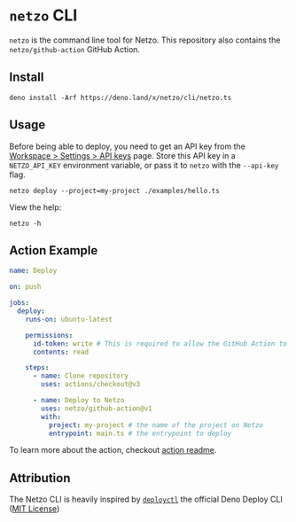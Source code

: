# `netzo` CLI

`netzo` is the command line tool for Netzo. This repository also contains the
`netzo/github-action` GitHub Action.

## Install

```shell
deno install -Arf https://deno.land/x/netzo/cli/netzo.ts
```

## Usage

Before being able to deploy, you need to get an API key from the
[Workspace > Settings > API keys](https://netzo.io/docs/platform/workspaces#api-keys)
page. Store this API key in a `NETZO_API_KEY` environment variable, or pass it
to `netzo` with the `--api-key` flag.

```shell
netzo deploy --project=my-project ./examples/hello.ts
```

View the help:

```shell
netzo -h
```

## Action Example

```yml
name: Deploy

on: push

jobs:
  deploy:
    runs-on: ubuntu-latest

    permissions:
      id-token: write # This is required to allow the GitHub Action to authenticate with Netzo.
      contents: read

    steps:
      - name: Clone repository
        uses: actions/checkout@v3

      - name: Deploy to Netzo
        uses: netzo/github-action@v1
        with:
          project: my-project # the name of the project on Netzo
          entrypoint: main.ts # the entrypoint to deploy
```

To learn more about the action, checkout [action readme](./action/readme.md).

## Attribution

The Netzo CLI is heavily inspired by
[`deployctl`](https://github.com/denoland/deployctl) the official Deno Deploy
CLI ([MIT License](https://github.com/denoland/deployctl/blob/main/LICENSE))
